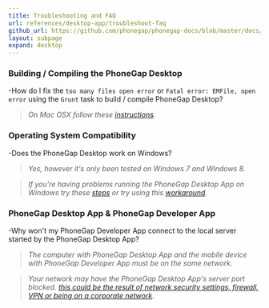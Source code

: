 ```yaml
---
title: Troubleshooting and FAQ
url: references/desktop-app/troubleshoot-faq
github_url: https://github.com/phonegap/phonegap-docs/blob/master/docs/3-references/desktop-app/10-troubleshoot-faq.html.md
layout: subpage
expand: desktop
---
```


### Building / Compiling the PhoneGap Desktop

-How do I fix the `too many files open error` or `Fatal error: EMFile, open error` using the `Grunt` task to
build / compile PhoneGap Desktop?

  >_On Mac OSX follow these [instructions](https://github.com/phonegap/phonegap-app-desktop/issues/168#issuecomment-53630951)._

### Operating System Compatibility
-Does the PhoneGap Desktop work on Windows?

  >_Yes, however it's only been tested on Windows 7 and Windows 8._

  >_If you're having problems running the PhoneGap Desktop App on Windows try these [steps](https://github.com/phonegap/phonegap-app-desktop/issues/203#issuecomment-60002264) or try using this [workaround](https://github.com/phonegap/phonegap-app-desktop/issues/258#issuecomment-67997880)_.

### PhoneGap Desktop App & PhoneGap Developer App
-Why won't my PhoneGap Developer App connect to the local server started by the PhoneGap Desktop App?

  >_The computer with PhoneGap Desktop App and the mobile device with PhoneGap Developer App must be on the same network._

  >_Your network may have the PhoneGap Desktop App's server port blocked. [this could be the result of network security settings, firewall, VPN or being on a corporate network](https://github.com/phonegap/phonegap-app-desktop/issues/162)._
